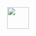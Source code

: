 <img src = https://www.shutterstock.com/image-vector/sample-red-square-grunge-stamp-260nw-338250266.jpg width='50' height='50'>